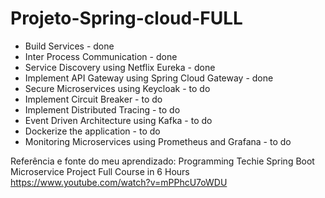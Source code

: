 # Projeto-Spring-cloud-FULL

- Build Services  									                	   - done
- Inter Process Communication							               - done
- Service Discovery using Netflix Eureka				         - done
- Implement API Gateway using Spring Cloud Gateway		   - done
- Secure Microservices using Keycloak					           - to do
- Implement Circuit Breaker								               - to do
- Implement Distributed Tracing							             - to do
- Event Driven Architecture using Kafka					         - to do
- Dockerize the application								               - to do
- Monitoring Microservices using Prometheus and Grafana  - to do

Referência e fonte do meu aprendizado: Programming Techie
       Spring Boot Microservice Project Full Course in 6 Hours
             https://www.youtube.com/watch?v=mPPhcU7oWDU
